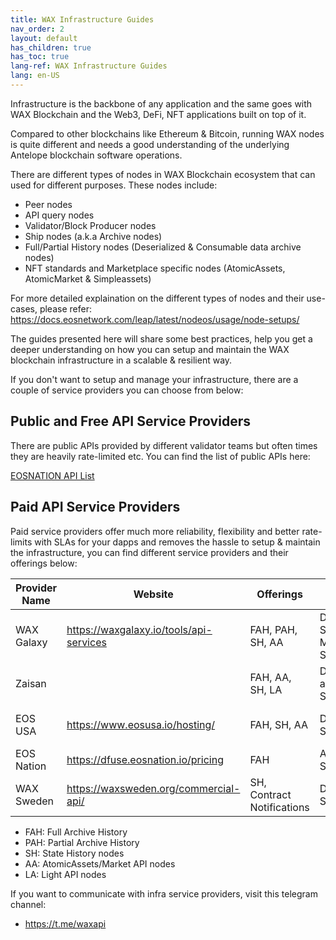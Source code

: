 ```yaml
---
title: WAX Infrastructure Guides
nav_order: 2
layout: default
has_children: true
has_toc: true
lang-ref: WAX Infrastructure Guides
lang: en-US
---
```


Infrastructure is the backbone of any application and the same goes with WAX Blockchain and the Web3, DeFi, NFT applications built on top of it.

Compared to other blockchains like Ethereum & Bitcoin, running WAX nodes is quite different and needs a good understanding of the underlying Antelope blockchain software operations.

There are different types of nodes in WAX Blockchain ecosystem that can used for different purposes. These nodes include:

- Peer nodes
- API query nodes
- Validator/Block Producer nodes
- Ship nodes (a.k.a Archive nodes)
- Full/Partial History nodes (Deserialized & Consumable data archive nodes)
- NFT standards and Marketplace specific nodes (AtomicAssets, AtomicMarket & Simpleassets)

For more detailed explaination on the different types of nodes and their use-cases, please refer: https://docs.eosnetwork.com/leap/latest/nodeos/usage/node-setups/

The guides presented here will share some best practices, help you get a deeper understanding on how you can setup and maintain the WAX blockchain infrastructure in a scalable & resilient way.

If you don't want to setup and manage your infrastructure, there are a couple of service providers you can choose from below:

## Public and Free API Service Providers

There are public APIs provided by different validator teams but often times they are heavily rate-limited etc. You can find the list of public APIs here:

[EOSNATION API List](https://validate.eosnation.io/wax/reports/endpoints.html)

## Paid API Service Providers

Paid service providers offer much more reliability, flexibility and better rate-limits with SLAs for your dapps and removes the hassle to setup & maintain the infrastructure, you can find different service providers and their offerings below:

|Provider Name|Website|Offerings|Offerings Type|Contact Information
|----------------|-------------------------------|-----------------------------|----------------------|-------------|
|WAX Galaxy|https://waxgalaxy.io/tools/api-services|FAH, PAH, SH, AA|Dedicated Servers, API Metered Subscriptions|contact@waxgalaxy.io, Telegram ID: @sukeshtedla
|Zaisan|            |FAH, AA, SH, LA|Dedicated and Shared Servers|Telegram ID: @dumplings_5
|EOS USA|https://www.eosusa.io/hosting/|FAH, SH, AA|Dedicated Servers|https://www.eosusa.io/hosting/, Telegram ID: @EOSUSA_Michael
|EOS Nation| https://dfuse.eosnation.io/pricing|FAH|API Metered Subscriptions|[info@eosnation.io](mailto:info@eosnation.io), Telegram ID: @mdarwin
|WAX Sweden|https://waxsweden.org/commercial-api/|SH, Contract Notifications|Dedicated Servers|https://t.me/eossweden


- FAH: Full Archive History
- PAH: Partial Archive History
- SH: State History nodes
- AA: AtomicAssets/Market API nodes
- LA: Light API nodes

If you want to communicate with infra service providers, visit this telegram channel:

- https://t.me/waxapi
